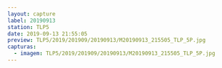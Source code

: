 ```yaml
---
layout: capture
label: 20190913
station: TLP5
date: 2019-09-13 21:55:05
preview: TLP5/2019/201909/20190913/M20190913_215505_TLP_5P.jpg
capturas:
  - imagem: TLP5/2019/201909/20190913/M20190913_215505_TLP_5P.jpg
---
```

